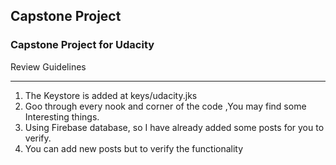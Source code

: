 ## Capstone Project
### Capstone Project for Udacity

Review Guidelines
***
1. The Keystore is added at keys/udacity.jks
2. Goo through every nook and corner of the code ,You may find some Interesting things.
3. Using Firebase database, so I have already added some posts for you to verify.
4. You can add new posts but to verify the functionality
